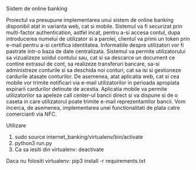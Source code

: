 Sistem de online banking

Proiectul va presupune implementarea unui sistem de online banking disponibil atat in varianta web, cat si mobile. Sistemul va fi securizat prin multi-factor authentication, astfel incat, pentru a-si accesa contul, dupa introducerea numelui de utilizator si a parolei, clientul va primi un token prin e-mail pentru a-si certifica identitatea. Informatiile despre utilizatori vor fi pastrate intr-o baza de date centralizata.
Sistemul va permite utilizatorului sa vizualizeze soldul contului sau, cat si sa descarce un document ce contine extrasul de cont, sa realizeze transferuri bancare, sa-si administreze conturile si sa deschida noi conturi, cat sa isi si gestioneze cardurile atasate conturilor. De asemenea, atat aplicatia web, cat si cea mobile vor trimite notificari via e-mail utilizatorilor in perioada apropiata expirarii cardurilor detinute de acestia. Aplicatia mobile va permite utilizatorilor sa apeleze call center-ul bancii direct si va dispune si de o caseta in care utilizatorul poate trimite e-mail reprezentantilor bancii. Vom incerca, de asemenea, implementarea unei functionalitati de plata catre comercianti via NFC.


Utilizare

1. sudo source internet_banking/virtualenv/bin/activate
2. python3 run.py
3. Ca sa iesiti din virtualenv: deactivate 


Daca nu folositi virtualenv: 
    pip3 install -r requirements.txt